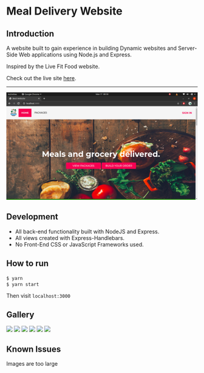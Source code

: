 # Meal Delivery Website

## Introduction

A website built to gain experience in building
Dynamic websites and Server-Side Web applications using Node.js and Express.


Inspired by the Live Fit Food website.

Check out the live site [here](https://livefitfood-clone.herokuapp.com/).

---

![](screenshots/HomePage1.png)

## Development

- All back-end functionality built with NodeJS and Express.
- All views created with Express-Handlebars.
- No Front-End CSS or JavaScript Frameworks used.

## How to run

```
$ yarn
$ yarn start
```

Then visit `localhost:3000`

## Gallery

<img src="https://user-images.githubusercontent.com/45426293/84862558-100de200-b07c-11ea-90f3-c503d4ef58fb.png" width="30%"></img> <img src="https://user-images.githubusercontent.com/45426293/84862561-11d7a580-b07c-11ea-9b5f-f18ead64d4dd.png" width="30%"></img> <img src="https://user-images.githubusercontent.com/45426293/84862566-1439ff80-b07c-11ea-868b-9e646f12c28d.png" width="30%"></img> <img src="https://user-images.githubusercontent.com/45426293/84862575-156b2c80-b07c-11ea-9426-dc4122d081af.png" width="30%"></img> <img src="https://user-images.githubusercontent.com/45426293/84862585-18feb380-b07c-11ea-9adf-ca06ce82919d.png" width="30%"></img> <img src="https://user-images.githubusercontent.com/45426293/84862591-1a2fe080-b07c-11ea-930f-8a3344c264f0.png" width="30%"></img>

## Known Issues
Images are too large
